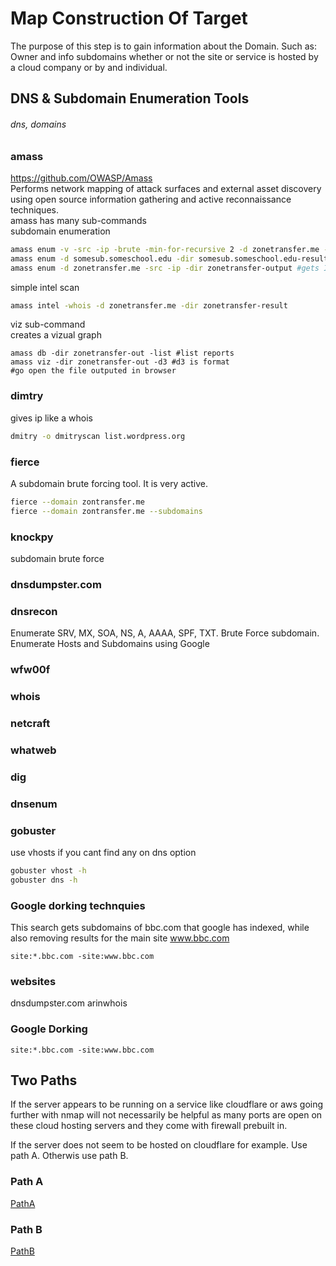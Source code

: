 # Map Construction Of Target
The purpose of this step is to gain information about the Domain. Such as:
Owner and info
subdomains
whether or not the site or service is hosted by a cloud company or by and individual.

## DNS & Subdomain Enumeration Tools
###### dns, domains
### amass
https://github.com/OWASP/Amass <br />
Performs network mapping of attack surfaces and external asset discovery using open source information gathering and active reconnaissance techniques. <br />
amass has many sub-commands <br />
subdomain enumeration
```bash
amass enum -v -src -ip -brute -min-for-recursive 2 -d zonetransfer.me -dir outfolder # subdomain brute forceing
amass enum -d somesub.someschool.edu -dir somesub.someschool.edu-result
amass enum -d zonetransfer.me -src -ip -dir zonetransfer-output #gets IPs and sources
```
simple intel scan
```bash
amass intel -whois -d zonetransfer.me -dir zonetransfer-result
```
viz sub-command <br />
creates a vizual graph
```
amass db -dir zonetransfer-out -list #list reports
amass viz -dir zonetransfer-out -d3 #d3 is format
#go open the file outputed in browser
```
### dimtry
gives ip like a whois
```bash
dmitry -o dmitryscan list.wordpress.org
```
### fierce
A subdomain brute forcing tool. It is very active.
```bash
fierce --domain zontransfer.me 
fierce --domain zontransfer.me --subdomains 
```
### knockpy
subdomain brute force 
### dnsdumpster.com
### dnsrecon
Enumerate SRV, MX, SOA, NS, A, AAAA, SPF, TXT. Brute Force subdomain. Enumerate Hosts and Subdomains using Google
### wfw00f
### whois
### netcraft
### whatweb
### dig
### dnsenum
### gobuster
use vhosts if you cant find any on dns option
```bash
gobuster vhost -h
gobuster dns -h
```
### Google dorking technquies
This search gets subdomains of bbc.com that google has indexed, while also removing results for the main site www.bbc.com
```
site:*.bbc.com -site:www.bbc.com
```

### websites
dnsdumpster.com
arinwhois

### Google Dorking
```
site:*.bbc.com -site:www.bbc.com
```
## Two Paths
If the server appears to be running on a service like cloudflare or aws going further with nmap will not necessarily be helpful as many ports are open on these cloud hosting servers and they come with firewall prebuilt in. 

If the server does not seem to be hosted on cloudflare for example. Use path A. Otherwis use path B.
### Path A
[PathA](https://github.com/chrisaddessi/hack-map/tree/main/attack-for-root/A)
### Path B
[PathB](https://github.com/chrisaddessi/hack-map/tree/main/attack-for-root/standard)

